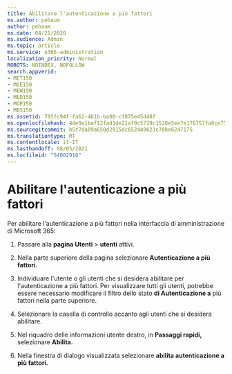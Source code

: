 ```yaml
---
title: Abilitare l'autenticazione a più fattori
ms.author: pebaum
author: pebaum
ms.date: 04/21/2020
ms.audience: Admin
ms.topic: article
ms.service: o365-administration
localization_priority: Normal
ROBOTS: NOINDEX, NOFOLLOW
search.appverid:
- MET150
- MOE150
- MEW150
- MED150
- MOP150
- MBS150
ms.assetid: 785fc94f-fa62-461b-ba00-cf875e45d48f
ms.openlocfilehash: 4de9a1baf12fad1de21af9c5739c1538e5ee7e176757fa8ce7586aa3a7f2b71f
ms.sourcegitcommit: b5f7da89a650d2915dc652449623c78be6247175
ms.translationtype: MT
ms.contentlocale: it-IT
ms.lasthandoff: 08/05/2021
ms.locfileid: "54002916"
---
```

# <a name="enable-multi-factor-authentication"></a>Abilitare l'autenticazione a più fattori

Per abilitare l'autenticazione a più fattori nella interfaccia di amministrazione di Microsoft 365:

1. Passare alla **pagina Utenti** \> **utenti** attivi.
    
2. Nella parte superiore della pagina selezionare **Autenticazione a più fattori.** 
    
3. Individuare l'utente o gli utenti che si desidera abilitare per l'autenticazione a più fattori. Per visualizzare tutti gli utenti, potrebbe essere necessario modificare il filtro dello stato **di Autenticazione a** più fattori nella parte superiore.
    
4. Selezionare la casella di controllo accanto agli utenti che si desidera abilitare.
    
5.  Nel riquadro delle informazioni utente destro, in **Passaggi rapidi,** selezionare **Abilita.** 
    
6. Nella finestra di dialogo visualizzata selezionare **abilita autenticazione a più fattori.** 
    

